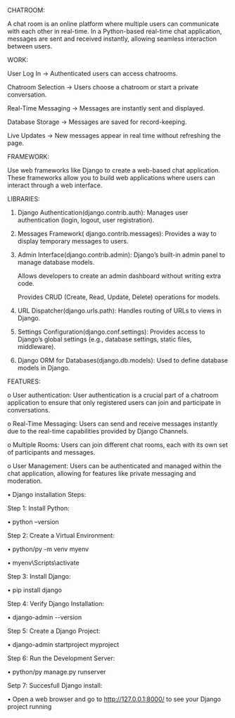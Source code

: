 CHATROOM:

A chat room is an online platform where multiple users can communicate with each other in real-time. 
In a Python-based real-time chat application, messages are sent and received instantly, allowing seamless interaction between users.

WORK:

User Log In → Authenticated users can access chatrooms.

Chatroom Selection → Users choose a chatroom or start a private conversation.

Real-Time Messaging → Messages are instantly sent and displayed.

Database Storage → Messages are saved for record-keeping.

Live Updates → New messages appear in real time without refreshing the page.


FRAMEWORK:

Use web frameworks like Django to create a web-based chat application.
These frameworks allow you to build web applications where users can interact through a web interface.

LIBRARIES: 

1.	Django Authentication(django.contrib.auth): Manages user authentication (login, logout, user registration). 

2.	 Messages Framework( django.contrib.messages): Provides a way to display temporary messages to users.

3.	Admin Interface(django.contrib.admin):   Django’s built-in admin panel to manage database models.

    Allows developers to create an admin dashboard without writing extra code.

    Provides CRUD (Create, Read, Update, Delete) operations for models.

4.	URL Dispatcher(django.urls.path): Handles routing of URLs to views in Django.

5.	Settings Configuration(django.conf.settings): Provides access to Django’s global settings (e.g., database settings, static files, middleware).


6.	Django ORM for Databases(django.db.models): Used to define database models in Django.

FEATURES:

o	User authentication: User authentication is a crucial part of a chatroom application to ensure that only registered users can join and participate in conversations.

o	Real-Time Messaging: Users can send and receive messages instantly due to the real-time capabilities provided by Django Channels.

o	Multiple Rooms: Users can join different chat rooms, each with its own set of participants and messages.

o	User Management: Users can be authenticated and managed within the chat application, allowing for features like private messaging and moderation.


   
•	Django installation Steps: 

Step 1: Install Python:

•	python –version

Step 2: Create a Virtual Environment:
	
•	python/py -m venv myenv

•	myenv\Scripts\activate

Step 3: Install Django:

•	pip install django  

Step 4: Verify Django Installation:

•	django-admin --version  

Step 5: Create a Django Project:

•	django-admin startproject myproject  

Step 6: Run the Development Server:

•	python/py manage.py runserver

Setp 7: Succesfull Django install:

•	Open a web browser and go to http://127.0.0.1:8000/ to see your Django project running


  


